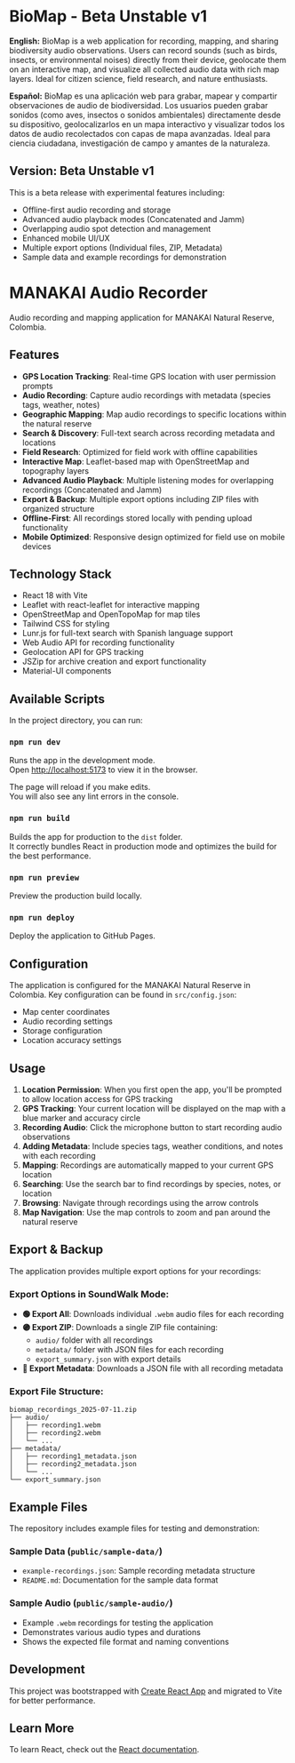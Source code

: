 # BioMap - Beta Unstable v1

**English:**
BioMap is a web application for recording, mapping, and sharing biodiversity audio observations. Users can record sounds (such as birds, insects, or environmental noises) directly from their device, geolocate them on an interactive map, and visualize all collected audio data with rich map layers. Ideal for citizen science, field research, and nature enthusiasts.

**Español:**
BioMap es una aplicación web para grabar, mapear y compartir observaciones de audio de biodiversidad. Los usuarios pueden grabar sonidos (como aves, insectos o sonidos ambientales) directamente desde su dispositivo, geolocalizarlos en un mapa interactivo y visualizar todos los datos de audio recolectados con capas de mapa avanzadas. Ideal para ciencia ciudadana, investigación de campo y amantes de la naturaleza.

## Version: Beta Unstable v1

This is a beta release with experimental features including:
- Offline-first audio recording and storage
- Advanced audio playback modes (Concatenated and Jamm)
- Overlapping audio spot detection and management
- Enhanced mobile UI/UX
- Multiple export options (Individual files, ZIP, Metadata)
- Sample data and example recordings for demonstration

# MANAKAI Audio Recorder

Audio recording and mapping application for MANAKAI Natural Reserve, Colombia.

## Features

- **GPS Location Tracking**: Real-time GPS location with user permission prompts
- **Audio Recording**: Capture audio recordings with metadata (species tags, weather, notes)
- **Geographic Mapping**: Map audio recordings to specific locations within the natural reserve
- **Search & Discovery**: Full-text search across recording metadata and locations
- **Field Research**: Optimized for field work with offline capabilities
- **Interactive Map**: Leaflet-based map with OpenStreetMap and topography layers
- **Advanced Audio Playback**: Multiple listening modes for overlapping recordings (Concatenated and Jamm)
- **Export & Backup**: Multiple export options including ZIP files with organized structure
- **Offline-First**: All recordings stored locally with pending upload functionality
- **Mobile Optimized**: Responsive design optimized for field use on mobile devices

## Technology Stack

- React 18 with Vite
- Leaflet with react-leaflet for interactive mapping
- OpenStreetMap and OpenTopoMap for map tiles
- Tailwind CSS for styling
- Lunr.js for full-text search with Spanish language support
- Web Audio API for recording functionality
- Geolocation API for GPS tracking
- JSZip for archive creation and export functionality
- Material-UI components

## Available Scripts

In the project directory, you can run:

### `npm run dev`

Runs the app in the development mode.<br>
Open [http://localhost:5173](http://localhost:5173) to view it in the browser.

The page will reload if you make edits.<br>
You will also see any lint errors in the console.

### `npm run build`

Builds the app for production to the `dist` folder.<br>
It correctly bundles React in production mode and optimizes the build for the best performance.

### `npm run preview`

Preview the production build locally.

### `npm run deploy`

Deploy the application to GitHub Pages.

## Configuration

The application is configured for the MANAKAI Natural Reserve in Colombia. Key configuration can be found in `src/config.json`:

- Map center coordinates
- Audio recording settings
- Storage configuration
- Location accuracy settings

## Usage

1. **Location Permission**: When you first open the app, you'll be prompted to allow location access for GPS tracking
2. **GPS Tracking**: Your current location will be displayed on the map with a blue marker and accuracy circle
3. **Recording Audio**: Click the microphone button to start recording audio observations
4. **Adding Metadata**: Include species tags, weather conditions, and notes with each recording
5. **Mapping**: Recordings are automatically mapped to your current GPS location
6. **Searching**: Use the search bar to find recordings by species, notes, or location
7. **Browsing**: Navigate through recordings using the arrow controls
8. **Map Navigation**: Use the map controls to zoom and pan around the natural reserve

## Export & Backup

The application provides multiple export options for your recordings:

### Export Options in SoundWalk Mode:
- **🟢 Export All**: Downloads individual `.webm` audio files for each recording
- **🟣 Export ZIP**: Downloads a single ZIP file containing:
  - `audio/` folder with all recordings
  - `metadata/` folder with JSON files for each recording
  - `export_summary.json` with export details
- **🔵 Export Metadata**: Downloads a JSON file with all recording metadata

### Export File Structure:
```
biomap_recordings_2025-07-11.zip
├── audio/
│   ├── recording1.webm
│   ├── recording2.webm
│   └── ...
├── metadata/
│   ├── recording1_metadata.json
│   ├── recording2_metadata.json
│   └── ...
└── export_summary.json
```

## Example Files

The repository includes example files for testing and demonstration:

### Sample Data (`public/sample-data/`)
- `example-recordings.json`: Sample recording metadata structure
- `README.md`: Documentation for the sample data format

### Sample Audio (`public/sample-audio/`)
- Example `.webm` recordings for testing the application
- Demonstrates various audio types and durations
- Shows the expected file format and naming conventions

## Development

This project was bootstrapped with [Create React App](https://github.com/facebook/create-react-app) and migrated to Vite for better performance.

## Learn More

To learn React, check out the [React documentation](https://reactjs.org/).
